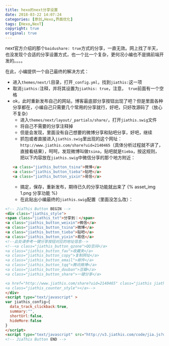 ```yaml
---
title: hexo的next分享设置
date: 2018-03-22 14:07:24
categories: [原创,Hexo,界面优化]
tags: [Hexo,NexT]
copyright: true
original: true
---
```

next官方介绍的那个`baidushare: true`方式的分享，一直无效。网上找了半天，也没发现个合适的分享设置方式，也一个比一个复杂，更何况小编也不是搞前端开发的。。。。
<!-- more --> 
在此，小编提供一个自己最终的解决方式： 
* 进入`themes/next/l`目录，打开`_config.yml`，找到`jiathis:`这一项
* 取消`jiathis:`注释，并将其设置为`jiathis: true`，注意，` true`前面有一个空格
* ok，此时重新发布自己的网站，博客最底部分享按钮出现了吧？但是里面各种分享都在，小编自己只需要几个常用的分享就行，好吧，只好改源码了（放心不复杂）  
    * 进入`themes/next/layout/_partials/share/`，打开`jiathis.swig`文件
    * 将自己不需要的分享注释掉 
    * 但是会发现，里面没有自己想要的微博分享和贴吧分享，好吧，继续
    * 抓包或者直接进入`jiathis.swig`里出现的这个网址：`http://www.jiathis.com/share?uid=2140465`（具体分析过程就不讲了，直接看结果），呵呵，发现微博叫做`tsina`，贴吧就是`tieba`，按这规则，把以下内容放在`jiathis.swig`中微信分享的那个地方附近：
    ```html
    <a class="jiathis_button_tsina">微博</a>
    <a class="jiathis_button_tieba">贴吧</a>
    <a class="jiathis_button_yixin">易信</a>
    ```
    * 搞定，保存，重新发布，期待已久的分享功能就出来了
    {% asset_img 1.png 分享功能 %}
    * 在此贴出小编最终的`jiathis.swig`配置（里面没怎么改）：
```html
<!-- JiaThis Button BEGIN -->
<div class="jiathis_style">
<span class="jiathis_txt">分享到：</span>
<a class="jiathis_button_weixin">微信</a>
<a class="jiathis_button_tsina">微博</a>
<a class="jiathis_button_tieba">贴吧</a>
<a class="jiathis_button_yixin">易信</a>
<!--此处请参考一键分享按钮对应的地址信息-->
<!--<a class="jiathis_button_qzone">QQ空间</a>
<a class="jiathis_button_fav">收藏夹</a>
<a class="jiathis_button_copy">复制网址</a>
<a class="jiathis_button_email">邮件</a>
<a class="jiathis_button_tqq">腾讯微博</a>
<a class="jiathis_button_douban">豆瓣</a>
<a class="jiathis_button_share">一键分享</a>

<a href="http://www.jiathis.com/share?uid=2140465" class="jiathis jiathis_txt jiathis_separator jtico jtico_jiathis" target="_blank">更多</a>
<a class="jiathis_counter_style"></a>-->
</div>
<script type="text/javascript" >
var jiathis_config={
  data_track_clickback:true,
  summary:"",
  shortUrl:false,
  hideMore:false
}
</script>
<script type="text/javascript" src="http://v3.jiathis.com/code/jia.js?uid={{ theme.jiathis.uid }}" charset="utf-8"></script>
<!-- JiaThis Button END -->
```
